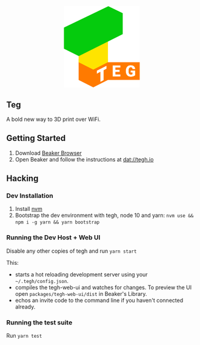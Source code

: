 <div align="center">
<img src="./packages/tegh-web-ui/images/TEGH_Logo.svg" alt="Teg" width="200"/>
</div>

## Teg

A bold new way to 3D print over WiFi.

## Getting Started

1. Download [Beaker Browser](https://beakerbrowser.com)
3. Open Beaker and follow the instructions at [dat://tegh.io](dat://tegh.io)

## Hacking

### Dev Installation

1. Install [nvm](https://github.com/creationix/nvm)
2. Bootstrap the dev environment with tegh, node 10 and yarn:
`nvm use && npm i -g yarn && yarn bootstrap`

<!-- ### [Optional] Emulating a Raspberry Pi

1. Install [qemu](https://www.qemu.org/download/): `sudo apt-get install qemu-system qemu-system-arm qemu-kvm libvirt-daemon bridge-utils virt-manager`
2. Download the [ARMv7 Ubuntu 18.10 image](https://cloud-images.ubuntu.com/releases/18.10/release/ubuntu-18.10-server-cloudimg-armhf.img) -->

### Running the Dev Host + Web UI

Disable any other copies of tegh and run `yarn start`

This:
* starts a hot reloading development server using your `~/.tegh/config.json`.
* compiles the tegh-web-ui and watches for changes. To preview the UI open `packages/tegh-web-ui/dist` in Beaker's Library.
* echos an invite code to the command line if you haven't connected already.

### Running the test suite

Run `yarn test`
